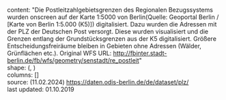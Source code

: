 content: "Die Postleitzahlgebietsgrenzen des Regionalen Bezugssystems wurden onscreen auf der Karte 1:5000 von Berlin(Quelle: Geoportal Berlin / [Karte von Berlin 1:5.000 (K5)]) digitalisiert. Dazu wurden die Adressen mit der PLZ der Deutschen Post versorgt. Diese wurden visualisiert und die Grenzen entlang der Grundstücksgrenzen aus der K5 digitalisiert. Größere Entscheidungsfreiräume bleiben in Gebieten ohne Adressen (Wälder, Grünflächen etc.). Original WFS URL: http://fbinter.stadt-berlin.de/fb/wfs/geometry/senstadt/re_postleit"  
shape: (, )  
columns: []  
source: (11.02.2024) https://daten.odis-berlin.de/de/dataset/plz/  
last updated: 01.10.2019
